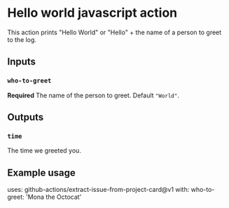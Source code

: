 # Hello world javascript action

This action prints "Hello World" or "Hello" + the name of a person to greet to the log.

## Inputs

### `who-to-greet`

**Required** The name of the person to greet. Default `"World"`.

## Outputs

### `time`

The time we greeted you.

## Example usage

uses: github-actions/extract-issue-from-project-card@v1
with:
  who-to-greet: 'Mona the Octocat'
